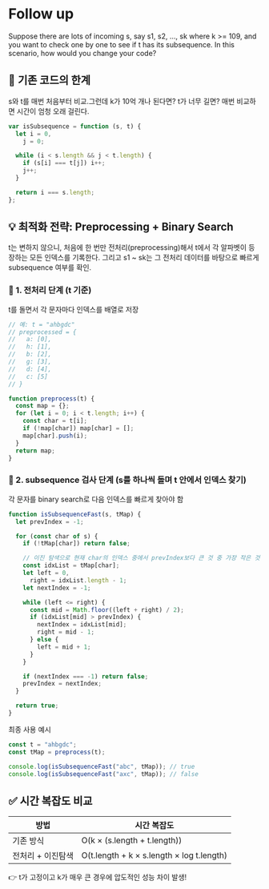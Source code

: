 <!--
date: 2025-03-28
category: string, two pointers
difficulty: easy
source: LeetCode 75
number: 392
link: https://leetcode.com/problems/is-subsequence/description/?envType=study-plan-v2&envId=leetcode-75
-->

# Follow up

Suppose there are lots of incoming s, say s1, s2, ..., sk where k >= 109,
and you want to check one by one to see if t has its subsequence.
In this scenario, how would you change your code?

## 🚨 기존 코드의 한계

s와 t를 매번 처음부터 비교.그런데 k가 10억 개나 된다면? t가 너무 길면? 매번 비교하면 시간이 엄청 오래 걸린다.

```js
var isSubsequence = function (s, t) {
  let i = 0,
    j = 0;

  while (i < s.length && j < t.length) {
    if (s[i] === t[j]) i++;
    j++;
  }

  return i === s.length;
};
```

## 💡 최적화 전략: Preprocessing + Binary Search

t는 변하지 않으니, 처음에 한 번만 전처리(preprocessing)해서 t에서 각 알파벳이 등장하는 모든 인덱스를 기록한다.
그리고 s1 ~ sk는 그 전처리 데이터를 바탕으로 빠르게 subsequence 여부를 확인.

### 🔧 1. 전처리 단계 (t 기준)

t를 돌면서 각 문자마다 인덱스를 배열로 저장

```js
// 예: t = "ahbgdc"
// preprocessed = {
//   a: [0],
//   h: [1],
//   b: [2],
//   g: [3],
//   d: [4],
//   c: [5]
// }
```

```js
function preprocess(t) {
  const map = {};
  for (let i = 0; i < t.length; i++) {
    const char = t[i];
    if (!map[char]) map[char] = [];
    map[char].push(i);
  }
  return map;
}
```

### 🔧 2. subsequence 검사 단계 (s를 하나씩 돌며 t 안에서 인덱스 찾기)

각 문자를 binary search로 다음 인덱스를 빠르게 찾아야 함

```js
function isSubsequenceFast(s, tMap) {
  let prevIndex = -1;

  for (const char of s) {
    if (!tMap[char]) return false;

    // 이진 탐색으로 현재 char의 인덱스 중에서 prevIndex보다 큰 것 중 가장 작은 것 찾기
    const idxList = tMap[char];
    let left = 0,
      right = idxList.length - 1;
    let nextIndex = -1;

    while (left <= right) {
      const mid = Math.floor((left + right) / 2);
      if (idxList[mid] > prevIndex) {
        nextIndex = idxList[mid];
        right = mid - 1;
      } else {
        left = mid + 1;
      }
    }

    if (nextIndex === -1) return false;
    prevIndex = nextIndex;
  }

  return true;
}
```

최종 사용 예시

```js
const t = "ahbgdc";
const tMap = preprocess(t);

console.log(isSubsequenceFast("abc", tMap)); // true
console.log(isSubsequenceFast("axc", tMap)); // false
```

## ✅ 시간 복잡도 비교

| 방법              | 시간 복잡도                               |
| ----------------- | ----------------------------------------- |
| 기존 방식         | O(k × (s.length + t.length))              |
| 전처리 + 이진탐색 | O(t.length + k × s.length × log t.length) |

👉 t가 고정이고 k가 매우 큰 경우에 압도적인 성능 차이 발생!

